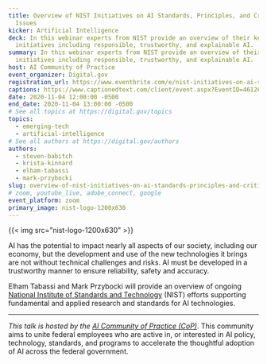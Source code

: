 ```yaml
---
title: Overview of NIST Initiatives on AI Standards, Principles, and Critical AI
  Issues
kicker: Artificial Intelligence
deck: In this webinar experts from NIST provide an overview of their key AI
  initiatives including responsible, trustworthy, and explainable AI.
summary: In this webinar experts from NIST provide an overview of their key AI
  initiatives including responsible, trustworthy, and explainable AI.
host: AI Community of Practice
event_organizer: Digital.gov
registration_url: https://www.eventbrite.com/e/nist-initiatives-on-ai-standards-principles-and-critical-ai-issues-tickets-126074818175
captions: https://www.captionedtext.com/client/event.aspx?EventID=4612621&CustomerID=321
date: 2020-11-04 12:00:00 -0500
end_date: 2020-11-04 13:00:00 -0500
# See all topics at https://digital.gov/topics
topics:
  - emerging-tech
  - artificial-intelligence
# See all authors at https://digital.gov/authors
authors:
  - steven-babitch
  - krista-kinnard
  - elham-tabassi
  - mark-przybocki 
slug: overview-of-nist-initiatives-on-ai-standards-principles-and-critical-ai-issues
# zoom, youtube_live, adobe_connect, google
event_platform: zoom
primary_image: nist-logo-1200x630
---
```


{{< img src="nist-logo-1200x630" >}}

AI has the potential to impact nearly all aspects of our society, including our economy, but the development and use of the new technologies it brings are not without technical challenges and risks. AI must be developed in a trustworthy manner to ensure reliability, safety and accuracy. 

Elham Tabassi and Mark Przybocki will provide an overview of ongoing [National Institute of Standards and Technology](https://www.nist.gov/) (NIST) efforts supporting fundamental and applied research and standards for AI technologies.

- - -

*This talk is hosted by the [AI Community of Practice (CoP)](https://digital.gov/communities/artificial-intelligence/)*. This community aims to unite federal employees who are active in, or interested in AI policy, technology, standards, and programs to accelerate the thoughtful adoption of AI across the federal government.


